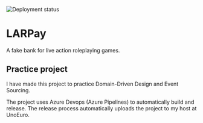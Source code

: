 ![Deployment status](https://vsrm.dev.azure.com/vasevolden/_apis/public/Release/badge/a950e1d1-0909-4a47-9799-c8cbb0cde82a/3/5)

# LARPay
A fake bank for live action roleplaying games. 

## Practice project
I have made this project to practice Domain-Driven Design and Event Sourcing.

The project uses Azure Devops (Azure Pipelines) to automatically build and release.
The release process automatically uploads the project to my host at UnoEuro.
